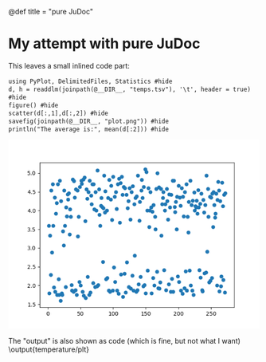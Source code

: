 @def title = "pure JuDoc"

# My attempt with pure JuDoc

This leaves a small inlined code part:

```julia:temperature/plt
using PyPlot, DelimitedFiles, Statistics #hide
d, h = readdlm(joinpath(@__DIR__, "temps.tsv"), '\t', header = true) #hide
figure() #hide
scatter(d[:,1],d[:,2]) #hide
savefig(joinpath(@__DIR__, "plot.png")) #hide
println("The average is:", mean(d[:2])) #hide
```
![the plot](/assets/oldfaithful/plot.png)

The "output" is also shown as code (which is fine, but not what I want)
\output{temperature/plt}
